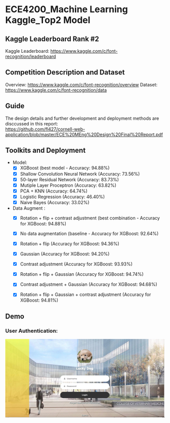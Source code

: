 # ECE4200_Machine Learning Kaggle_Top2 Model
## Kaggle Leaderboard Rank #2  
Kaggle Leaderboard: https://www.kaggle.com/c/font-recognition/leaderboard

## Competition Description and Dataset
Overview: https://www.kaggle.com/c/font-recognition/overview
Dataset: https://www.kaggle.com/c/font-recognition/data

## Guide
The design details and further development and deployment methods are disccussed in this report:  
https://github.com/fl427/cornell-web-application/blob/master/ECE%20MEng%20Design%20Final%20Report.pdf

## Toolkits and Deployment

- Model:
  - [x] XGBoost (best model - Accuracy: 94.88%)
  - [x] Shallow Convolution Neural Network (Accuracy: 73.56%)
  - [x] 50-layer Residual Network (Accuracy: 83.73%)
  - [x] Mutiple Layer Proceptron (Accuracy: 63.82%)
  - [x] PCA + KNN (Accuracy: 64.74%)
  - [x] Logistic Regression (Accuracy: 46.40%)
  - [x] Naive Bayes (Accuracy: 33.02%)

- Data Augment :
  - [x] Rotation + flip + contrast adjustment (best combination - Accuracy for XGBoost: 94.88%)
  - [x] No data augmentation (baseline - Accuracy for XGBoost: 92.64%)
  - [x] Rotation + flip (Accuracy for XGBoost: 94.36%)
  - [x] Gaussian (Accuracy for XGBoost: 94.20%)
  - [x] Contrast adjustment (Accuracy for XGBoost: 93.93%)
  - [x] Rotation + flip + Gaussian (Accuracy for XGBoost: 94.74%)
  - [x] Contrast adjustment + Gaussian (Accuracy for XGBoost: 94.68%)
  - [x] Rotation + flip + Gaussian + contrast adjustment (Accuracy for XGBoost: 94.81%)


## Demo
### User Authentication:
  ![image](https://github.com/fl427/cornell-web-application/blob/master/Demo/0.jpg)
